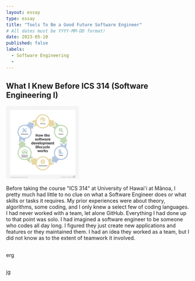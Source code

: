 ```yaml
---
layout: essay
type: essay
title: "Tools To Be a Good Future Software Engineer"
# All dates must be YYYY-MM-DD format!
date: 2023-05-10
published: false
labels:
  - Software Engineering
  - 
---
```


## What I Knew Before ICS 314 (Software Engineering I)

<img width="200px" class="rounded float-start pe-4" src="../img/SE.png"> 


Before taking the course "ICS 314" at University of Hawai'i at Mānoa, I pretty much had little to no clue on what a Software Engineer does or what skills or tasks it requires. My prior experiences were about theory, algorithms, some coding, and I only knew a select few of coding languages. I had never worked with a team, let alone GitHub. Everything I had done up to that point was solo. I had imagined a software engineer to be someone who codes all day long. I figured they just create new applications and features or they maintained them. I had an idea they worked as a team, but I did not know as to the extent of teamwork it involved. 


## 


erg


## 


jg

